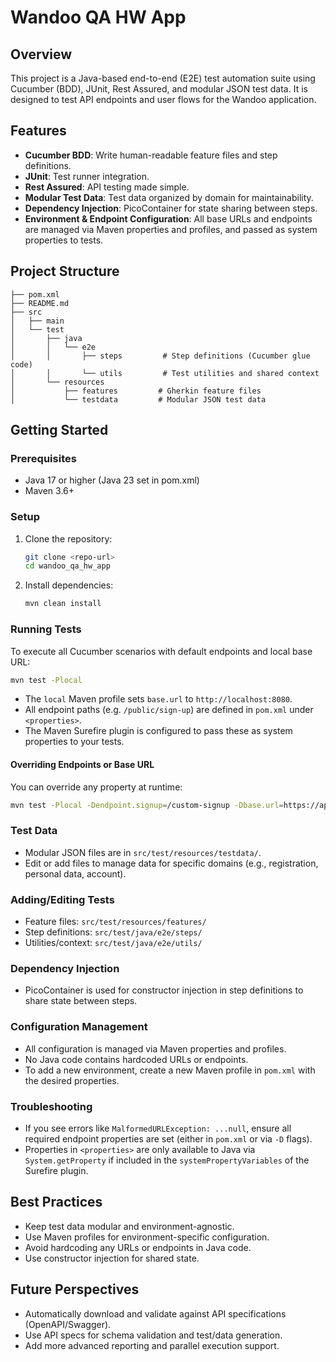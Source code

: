 # Wandoo QA HW App

## Overview
This project is a Java-based end-to-end (E2E) test automation suite using Cucumber (BDD), JUnit, Rest Assured, and modular JSON test data. It is designed to test API endpoints and user flows for the Wandoo application.

## Features
- **Cucumber BDD**: Write human-readable feature files and step definitions.
- **JUnit**: Test runner integration.
- **Rest Assured**: API testing made simple.
- **Modular Test Data**: Test data organized by domain for maintainability.
- **Dependency Injection**: PicoContainer for state sharing between steps.
- **Environment & Endpoint Configuration**: All base URLs and endpoints are managed via Maven properties and profiles, and passed as system properties to tests.

## Project Structure
```
├── pom.xml
├── README.md
├── src
│   ├── main
│   └── test
│       ├── java
│       │   └── e2e
│       │       ├── steps         # Step definitions (Cucumber glue code)
│       │       └── utils         # Test utilities and shared context
│       └── resources
│           ├── features         # Gherkin feature files
│           └── testdata         # Modular JSON test data
```

## Getting Started

### Prerequisites
- Java 17 or higher (Java 23 set in pom.xml)
- Maven 3.6+

### Setup
1. Clone the repository:
   ```sh
   git clone <repo-url>
   cd wandoo_qa_hw_app
   ```
2. Install dependencies:
   ```sh
   mvn clean install
   ```

### Running Tests
To execute all Cucumber scenarios with default endpoints and local base URL:
```sh
mvn test -Plocal
```

- The `local` Maven profile sets `base.url` to `http://localhost:8080`.
- All endpoint paths (e.g. `/public/sign-up`) are defined in `pom.xml` under `<properties>`.
- The Maven Surefire plugin is configured to pass these as system properties to your tests.

#### Overriding Endpoints or Base URL
You can override any property at runtime:
```sh
mvn test -Plocal -Dendpoint.signup=/custom-signup -Dbase.url=https://api.staging.example.com
```

### Test Data
- Modular JSON files are in `src/test/resources/testdata/`.
- Edit or add files to manage data for specific domains (e.g., registration, personal data, account).

### Adding/Editing Tests
- Feature files: `src/test/resources/features/`
- Step definitions: `src/test/java/e2e/steps/`
- Utilities/context: `src/test/java/e2e/utils/`

### Dependency Injection
- PicoContainer is used for constructor injection in step definitions to share state between steps.

### Configuration Management
- All configuration is managed via Maven properties and profiles.
- No Java code contains hardcoded URLs or endpoints.
- To add a new environment, create a new Maven profile in `pom.xml` with the desired properties.

### Troubleshooting
- If you see errors like `MalformedURLException: ...null`, ensure all required endpoint properties are set (either in `pom.xml` or via `-D` flags).
- Properties in `<properties>` are only available to Java via `System.getProperty` if included in the `systemPropertyVariables` of the Surefire plugin.

## Best Practices
- Keep test data modular and environment-agnostic.
- Use Maven profiles for environment-specific configuration.
- Avoid hardcoding any URLs or endpoints in Java code.
- Use constructor injection for shared state.

## Future Perspectives
- Automatically download and validate against API specifications (OpenAPI/Swagger).
- Use API specs for schema validation and test/data generation.
- Add more advanced reporting and parallel execution support.
